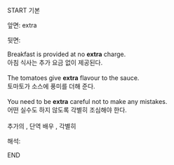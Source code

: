 START
기본

앞면:
extra


뒷면:
<div>Breakfast is provided at no <b>extra</b> charge. </div><div>아침 식사는 추가 요금 없이 제공된다.</div><div><br></div><div><div>The tomatoes give <strong>extra</strong> flavour to the sauce. </div><div><div>토마토가 소스에 풍미를 더해 준다.</div></div></div><div><br></div><div><div>You need to be <b>extra</b> careful not to make any mistakes. </div><div>어떤 실수도 하지 않도록 각별히 조심해야 한다.</div></div><div><br></div><div>추가의 , <span>단역 배우 , </span><span>각별히</span></div>


해석:
<!--ID: 1746614453874-->
END